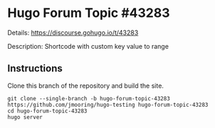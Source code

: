 # Hugo Forum Topic #43283

Details: <https://discourse.gohugo.io/t/43283>

Description: Shortcode with custom key value to range

## Instructions

Clone this branch of the repository and build the site.

```text
git clone --single-branch -b hugo-forum-topic-43283 https://github.com/jmooring/hugo-testing hugo-forum-topic-43283
cd hugo-forum-topic-43283
hugo server
```
